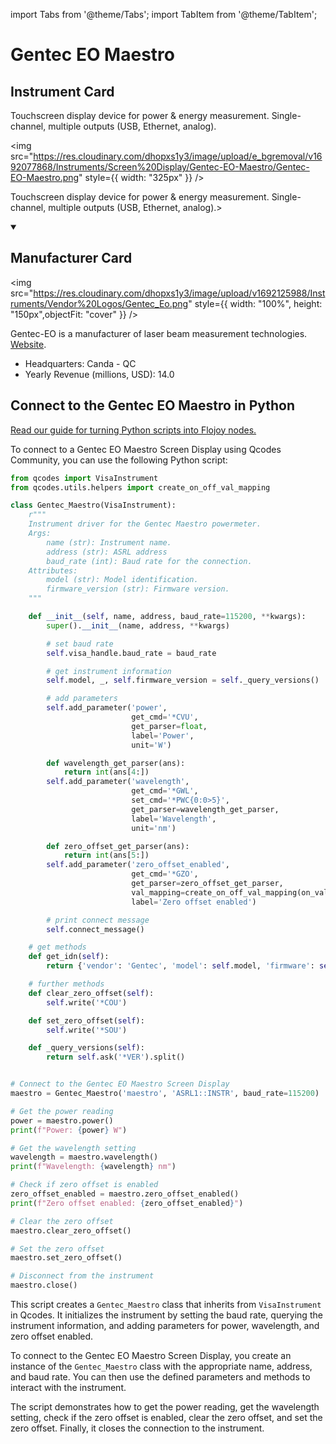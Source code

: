 
import Tabs from '@theme/Tabs';
import TabItem from '@theme/TabItem';

# Gentec EO Maestro

## Instrument Card

<div className="flex">

<div>

Touchscreen display device for power & energy measurement. Single-channel, multiple outputs (USB, Ethernet, analog).

</div>

<img src="https://res.cloudinary.com/dhopxs1y3/image/upload/e_bgremoval/v1692077868/Instruments/Screen%20Display/Gentec-EO-Maestro/Gentec-EO-Maestro.png" style={{ width: "325px" }} />

</div>

Touchscreen display device for power & energy measurement. Single-channel, multiple outputs (USB, Ethernet, analog).>

<details open>
<summary><h2>Manufacturer Card</h2></summary>

<img src="https://res.cloudinary.com/dhopxs1y3/image/upload/v1692125988/Instruments/Vendor%20Logos/Gentec_Eo.png" style={{ width: "100%", height: "150px",objectFit: "cover" }} />

Gentec-EO is a manufacturer of laser beam measurement technologies. <a href="https://www.gentec-eo.com/">Website</a>.

<ul>
  <li>Headquarters: Canda - QC</li>
  <li>Yearly Revenue (millions, USD): 14.0</li>
</ul>
</details>

## Connect to the Gentec EO Maestro in Python

[Read our guide for turning Python scripts into Flojoy nodes.](https://docs.flojoy.ai/custom-nodes/creating-custom-node/)


<Tabs>
<TabItem value="Qcodes Community" label="Qcodes Community">

To connect to a Gentec EO Maestro Screen Display using Qcodes Community, you can use the following Python script:

```python
from qcodes import VisaInstrument
from qcodes.utils.helpers import create_on_off_val_mapping

class Gentec_Maestro(VisaInstrument):
    r"""
    Instrument driver for the Gentec Maestro powermeter.
    Args:
        name (str): Instrument name.
        address (str): ASRL address
        baud_rate (int): Baud rate for the connection.
    Attributes:
        model (str): Model identification.
        firmware_version (str): Firmware version.
    """

    def __init__(self, name, address, baud_rate=115200, **kwargs):
        super().__init__(name, address, **kwargs)

        # set baud rate
        self.visa_handle.baud_rate = baud_rate

        # get instrument information
        self.model, _, self.firmware_version = self._query_versions()

        # add parameters
        self.add_parameter('power',
                           get_cmd='*CVU',
                           get_parser=float,
                           label='Power',
                           unit='W')

        def wavelength_get_parser(ans):
            return int(ans[4:])
        self.add_parameter('wavelength',
                           get_cmd='*GWL',
                           set_cmd='*PWC{0:0>5}',
                           get_parser=wavelength_get_parser,
                           label='Wavelength',
                           unit='nm')

        def zero_offset_get_parser(ans):
            return int(ans[5:])
        self.add_parameter('zero_offset_enabled',
                           get_cmd='*GZO',
                           get_parser=zero_offset_get_parser,
                           val_mapping=create_on_off_val_mapping(on_val=1, off_val=0),
                           label='Zero offset enabled')

        # print connect message
        self.connect_message()

    # get methods
    def get_idn(self):
        return {'vendor': 'Gentec', 'model': self.model, 'firmware': self.firmware_version}

    # further methods
    def clear_zero_offset(self):
        self.write('*COU')

    def set_zero_offset(self):
        self.write('*SOU')

    def _query_versions(self):
        return self.ask('*VER').split()


# Connect to the Gentec EO Maestro Screen Display
maestro = Gentec_Maestro('maestro', 'ASRL1::INSTR', baud_rate=115200)

# Get the power reading
power = maestro.power()
print(f"Power: {power} W")

# Get the wavelength setting
wavelength = maestro.wavelength()
print(f"Wavelength: {wavelength} nm")

# Check if zero offset is enabled
zero_offset_enabled = maestro.zero_offset_enabled()
print(f"Zero offset enabled: {zero_offset_enabled}")

# Clear the zero offset
maestro.clear_zero_offset()

# Set the zero offset
maestro.set_zero_offset()

# Disconnect from the instrument
maestro.close()
```

This script creates a `Gentec_Maestro` class that inherits from `VisaInstrument` in Qcodes. It initializes the instrument by setting the baud rate, querying the instrument information, and adding parameters for power, wavelength, and zero offset enabled.

To connect to the Gentec EO Maestro Screen Display, you create an instance of the `Gentec_Maestro` class with the appropriate name, address, and baud rate. You can then use the defined parameters and methods to interact with the instrument.

The script demonstrates how to get the power reading, get the wavelength setting, check if the zero offset is enabled, clear the zero offset, and set the zero offset. Finally, it closes the connection to the instrument.

</TabItem>
</Tabs>